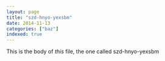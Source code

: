```yaml
---
layout: page
title: "szd-hnyo-yexsbm"
date: 2014-11-13
categories: ["baz"]
indexed: true
---
```

This is the body of _this_ file, the one called szd-hnyo-yexsbm
